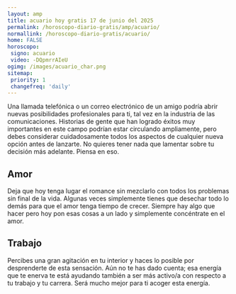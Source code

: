 ```yaml
---
layout: amp
title: acuario hoy gratis 17 de junio del 2025 
permalink: /horoscopo-diario-gratis/amp/acuario/
normallink: /horoscopo-diario-gratis/acuario/
home: FALSE
horoscopo:
 signo: acuario
 video: -DQpmrrAIeU
ogimg: /images/acuario_char.png
sitemap:
 priority: 1
 changefreq: 'daily'
---
```



Una llamada telefónica o un correo electrónico de un amigo podría abrir nuevas posibilidades profesionales para ti, tal vez en la industria de las comunicaciones. Historias de gente que han logrado éxitos muy importantes en este campo podrían estar circulando ampliamente, pero debes considerar cuidadosamente todos los aspectos de cualquier nueva opción antes de lanzarte. No quieres tener nada que lamentar sobre tu decisión más adelante. Piensa en eso.

## Amor

Deja que hoy tenga lugar el romance sin mezclarlo con todos los problemas sin final de la vida. Algunas veces simplemente tienes que desechar todo lo demás para que el amor tenga tiempo de crecer. Siempre hay algo que hacer pero hoy pon esas cosas a un lado y simplemente concéntrate en el amor.

## Trabajo

Percibes una gran agitación en tu interior y haces lo posible por desprenderte de esta sensación. Aún no te has dado cuenta; esa energía que te enerva te está ayudando también a ser más activo/a con respecto a tu trabajo y tu carrera. Será mucho mejor para ti acoger esta energía.